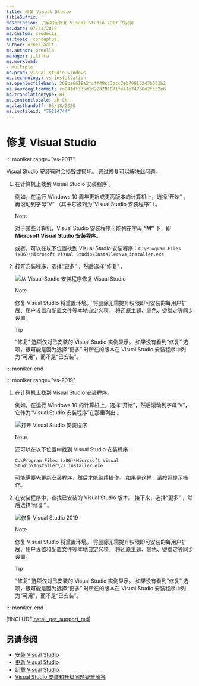 ```yaml
---
title: 修复 Visual Studio
titleSuffix: ''
description: 了解如何修复 Visual Studio 2017 的安装
ms.date: 07/31/2019
ms.custom: seodec18
ms.topic: conceptual
author: ornellaalt
ms.author: ornella
manager: jillfra
ms.workload:
- multiple
ms.prod: visual-studio-windows
ms.technology: vs-installation
ms.openlocfilehash: 368ca6619a2fcff48cc3bcc7eb70913247b631b2
ms.sourcegitcommit: cc841df335d1d22d281871fe41e74238d2fc52a6
ms.translationtype: HT
ms.contentlocale: zh-CN
ms.lasthandoff: 03/18/2020
ms.locfileid: "76114744"
---
```

# <a name="repair-visual-studio"></a>修复 Visual Studio

::: moniker range="vs-2017"

Visual Studio 安装有时会损毁或损坏。 通过修复可以解决此问题。

1. 在计算机上找到 Visual Studio 安装程序  。

     例如，在运行 Windows 10 周年更新或更高版本的计算机上，选择“开始”  ，再滚动到字母“V”  （其中它被列为“Visual Studio 安装程序”  ）。

   > [!NOTE]
   > 对于某些计算机，Visual Studio 安装程序可能列在字母 **“M”** 下，即 **Microsoft Visual Studio 安装程序**。
   >
   > 或者，可以在以下位置找到 Visual Studio 安装程序：`C:\Program Files (x86)\Microsoft Visual Studio\Installer\vs_installer.exe`

1. 打开安装程序，选择“更多”  ，然后选择“修复”  。

    ![从 Visual Studio 安装程序修复 Visual Studio](media/repair-visual-studio.png "从 Visual Studio 安装程序修复 Visual Studio")

   > [!NOTE]
   > 修复 Visual Studio 将重置环境。 将删除无需提升权限即可安装的每用户扩展、用户设置和配置文件等本地自定义项。 将还原主题、颜色、键绑定等同步设置。
   >

   > [!TIP]
   > “修复”  选项仅对已安装的 Visual Studio 实例显示。 如果没有看到“修复”  选项，很可能是因为选择“更多”  时所在的版本在 Visual Studio 安装程序中列为“可用”，而不是“已安装”。

::: moniker-end

::: moniker range="vs-2019"

1. 在计算机上找到 Visual Studio 安装程序。

     例如，在运行 Windows 10 的计算机上，选择“开始”，然后滚动到字母“V”，它作为“Visual Studio 安装程序”在那里列出    。

     ![打开 Visual Studio 安装程序](media/vs-2019/vs-installer-windows-start.png "打开 Visual Studio 安装程序")

     > [!NOTE]
     > 还可以在以下位置中找到 Visual Studio 安装程序：
     >
     > `C:\Program Files (x86)\Microsoft Visual Studio\Installer\vs_installer.exe`

    可能需要先更新安装程序，然后才能继续操作。 如果是这样，请按照提示操作。

1. 在安装程序中，查找已安装的 Visual Studio 版本。 接下来，选择“更多”  ，然后选择“修复”  。

     ![修复 Visual Studio 2019](media/vs-2019/vs-installer-repair.png "修复 Visual Studio 2019")

   > [!NOTE]
   > 修复 Visual Studio 将重置环境。 将删除无需提升权限即可安装的每用户扩展、用户设置和配置文件等本地自定义项。 将还原主题、颜色、键绑定等同步设置。
   >

   > [!TIP]
   > “修复”  选项仅对已安装的 Visual Studio 实例显示。 如果没有看到“修复”  选项，很可能是因为选择“更多”  时所在的版本在 Visual Studio 安装程序中列为“可用”，而不是“已安装”。

::: moniker-end

[!INCLUDE[install_get_support_md](includes/install_get_support_md.md)]

## <a name="see-also"></a>另请参阅

* [安装 Visual Studio](install-visual-studio.md)
* [更新 Visual Studio](update-visual-studio.md)
* [卸载 Visual Studio](uninstall-visual-studio.md)
* [Visual Studio 安装和升级问题疑难解答](troubleshooting-installation-issues.md)
